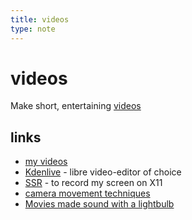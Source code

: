 ```yaml
---
title: videos
type: note
---
```

# videos

Make short, entertaining [videos](https://polarhive.net/videos/)

## links

- [my videos](https://polarhive.net/videos/notes/)
- [Kdenlive](https://kdenlive.org/en/) - libre video-editor of choice
- [SSR](https://www.maartenbaert.be/simplescreenrecorder/) - to record my screen on X11
- [camera movement techniques](https://piped.video/IiyBo-qLDeM)
- [Movies made sound with a lightbulb](https://piped.video/tg--L9TKL0I)

